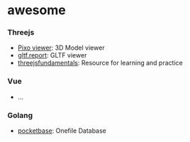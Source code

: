 # awesome

### Threejs

- [Pixo viewer](https://showcase.pixotronics.com/): 3D Model viewer
- [gltf.report](https://gltf.report/): GLTF viewer
- [threejsfundamentals](https://r105.threejsfundamentals.org/): Resource for learning and practice

### Vue

- ...

### Golang

- [pocketbase](https://github.com/pocketbase/pocketbase): Onefile Database 
